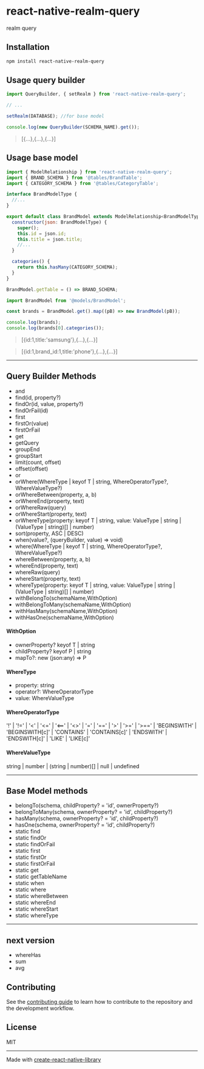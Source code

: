 # react-native-realm-query

realm query

## Installation

```sh
npm install react-native-realm-query
```

## Usage query builder

```js
import QueryBuilder, { setRealm } from 'react-native-realm-query';

// ...

setRealm(DATABASE); //for base model

console.log(new QueryBuilder(SCHEMA_NAME).get());
```

> [{...},{...},{...}]

## Usage base model

```js
import { ModelRelationship } from 'react-native-realm-query';
import { BRAND_SCHEMA } from '@tables/BrandTable';
import { CATEGORY_SCHEMA } from '@tables/CategoryTable';

interface BrandModelType {
  //...
}

export default class BrandModel extends ModelRelationship<BrandModelType> {
  constructor(json: BrandModelType) {
    super();
    this.id = json.id;
    this.title = json.title;
    //...
  }

  categories() {
    return this.hasMany(CATEGORY_SCHEMA);
  }
}

BrandModel.getTable = () => BRAND_SCHEMA;
```

```js
import BrandModel from '@models/BrandModel';

const brands = BrandModel.get().map((pB) => new BrandModel(pB));

console.log(brands);
console.log(brands[0].categories());
```

> [{id:1,title:'samsung'},{...},{...}]

> [{id:1,brand_id:1,title:'phone'},{...},{...}]

---

## Query Builder Methods

- and
- find(id, property?)
- findOr(id, value, property?)
- findOrFail(id)
- first
- firstOr(value)
- firstOrFail
- get
- getQuery
- groupEnd
- groupStart
- limit(count, offset)
- offset(offset)
- or
- orWhere(WhereType | keyof T | string, WhereOperatorType?, WhereValueType?)
- orWhereBetween(property, a, b)
- orWhereEnd(property, text)
- orWhereRaw(query)
- orWhereStart(property, text)
- orWhereType(property: keyof T | string, value: ValueType | string | (ValueType | string)[] | number)
- sort(property, ASC | DESC)
- when(value?, (queryBuilder, value) => void)
- where(WhereType | keyof T | string, WhereOperatorType?, WhereValueType?)
- whereBetween(property, a, b)
- whereEnd(property, text)
- whereRaw(query)
- whereStart(property, text)
- whereType(property: keyof T | string, value: ValueType | string | (ValueType | string)[] | number)
- withBelongTo(schemaName,WithOption)
- withBelongToMany(schemaName,WithOption)
- withHasMany(schemaName,WithOption)
- withHasOne(schemaName,WithOption)

#### WithOption

- ownerProperty? keyof T | string
- childProperty? keyof P | string
- mapTo?: new (json:any) => P

#### WhereType

- property: string
- operator?: WhereOperatorType
- value: WhereValueType

#### WhereOperatorType

'!' | '!=' | '<' | '<=' | '<==' | '<>' | '=' | '==' | '>' | '>=' | '>==' | 'BEGINSWITH' | 'BEGINSWITH[c]' | 'CONTAINS' | 'CONTAINS[c]' | 'ENDSWITH' | 'ENDSWITH[c]' | 'LIKE' | 'LIKE[c]'

#### WhereValueType

string | number | (string | number)[] | null | undefined

---

## Base Model methods

- belongTo(schema, childProperty? = 'id', ownerProperty?)
- belongToMany(schema, ownerProperty? = 'id', childProperty?)
- hasMany(schema, ownerProperty? = 'id', childProperty?)
- hasOne(schema, ownerProperty? = 'id', childProperty?)
- static find
- static findOr
- static findOrFail
- static first
- static firstOr
- static firstOrFail
- static get
- static getTableName
- static when
- static where
- static whereBetween
- static whereEnd
- static whereStart
- static whereType

---

## next version

- whereHas
- sum
- avg

## Contributing

See the [contributing guide](CONTRIBUTING.md) to learn how to contribute to the repository and the development workflow.

## License

MIT

---

Made with [create-react-native-library](https://github.com/callstack/react-native-builder-bob)
